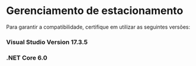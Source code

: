 # Gerenciamento de estacionamento

Para garantir a compatibilidade, certifique em utilizar as seguintes versões:

### Visual Studio Version 17.3.5
### .NET Core 6.0
